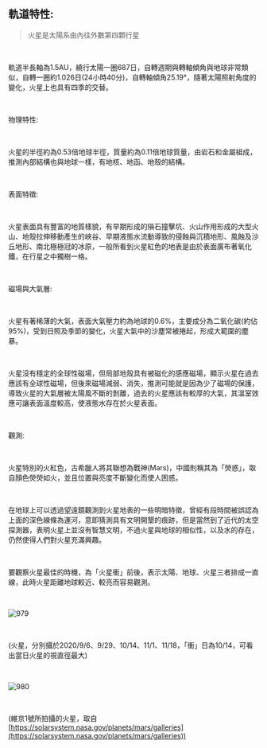 ## 軌道特性:

> 火星是太陽系由內往外數第四顆行星

<br />

軌道半長軸為1.5AU，繞行太陽一圈687日，自轉週期與轉軸傾角與地球非常類似，自轉一圈約1.026日(24小時40分)，自轉軸傾角25.19°，隨著太陽照射角度的變化，火星上也具有四季的交替。

<br />

物理特性:

<br />

火星的半徑約為0.53倍地球半徑，質量約為0.11倍地球質量，由岩石和金屬組成，推測內部結構也與地球一樣，有地核、地函、地殼的結構。

<br />

表面特徵:

<br />

火星表面具有豐富的地質樣貌，有早期形成的隕石撞擊坑、火山作用形成的大型火山、地殼拉伸移動產生的峽谷、早期液態水流動導致的侵蝕與沉積地形、風蝕及沙丘地形、南北極極冠的冰原，一般所看到火星紅色的地表是由於表面廣布著氧化鐵，在行星之中獨樹一格。

<br />

磁場與大氣層:

<br />

火星有著稀薄的大氣，表面大氣壓力約為地球的0.6%，主要成分為二氧化碳(約佔95%)，受到日照及季節的變化，火星大氣中的沙塵常被捲起，形成大範圍的塵暴。

<br />

火星沒有穩定的全球性磁場，但局部地殼具有被磁化的感應磁場，顯示火星在過去應該有全球性磁場，但後來磁場減弱、消失，推測可能就是因為少了磁場的保護，導致火星的大氣層被太陽風不斷的剝離，過去的火星應該有較厚的大氣，其溫室效應可讓表面溫度較高，使液態水存在於火星表面。

<br />

觀測:

<br />

火星特別的火紅色，古希臘人將其聯想為戰神(Mars)，中國則稱其為「熒惑」，取自顏色熒熒如火，並且位置與亮度不斷變化而使人困惑。

<br />

在地球上可以透過望遠鏡觀測到火星地表的一些明暗特徵，曾經有段時間被誤認為上面的深色線條為運河，意即猜測具有文明開墾的痕跡，但是當然到了近代的太空探測器，表明火星上並沒有智慧文明，不過火星與地球的相似性，以及水的存在，仍然使得人們對火星充滿興趣。

<br />

要觀察火星最佳的時機，為「火星衝」前後，表示太陽、地球、火星三者排成一直線，此時火星距離地球較近、較亮而容易觀測。

<br />

![979](https://i.imgur.com/0iIc0mx.jpg)

<br />

(火星，分別攝於2020/9/6、9/29、10/14、11/1、11/18，「衝」日為10/14，可看出當日火星的視直徑最大)

<br />

![980](https://i.imgur.com/Y4WH6uL.jpg)

<br />

(維京1號所拍攝的火星，取自[https://solarsystem.nasa.gov/planets/mars/galleries](https://solarsystem.nasa.gov/planets/mars/galleries))